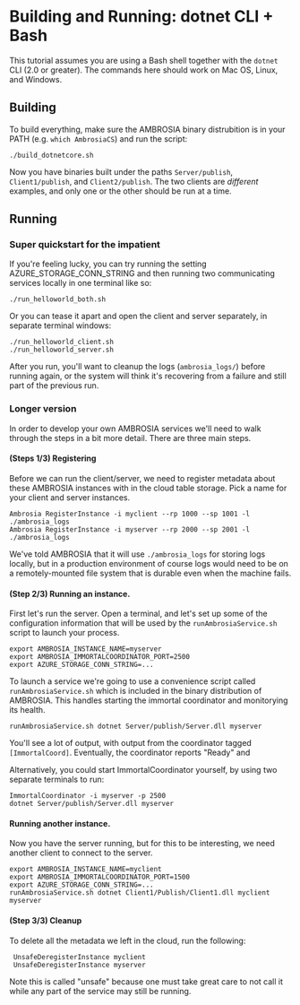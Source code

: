 
Building and Running: dotnet CLI + Bash
=======================================

This tutorial assumes you are using a Bash shell together with the
`dotnet` CLI (2.0 or greater).  The commands here should work on Mac
OS, Linux, and Windows.

Building
--------

To build everything, make sure the AMBROSIA binary distrubition is in
your PATH (e.g. `which AmbrosiaCS`) and run the script:

	./build_dotnetcore.sh

Now you have binaries built under the paths `Server/publish`,
`Client1/publish`, and `Client2/publish`.  The two clients are
*different* examples, and only one or the other should be run at a time.

Running
-------

### Super quickstart for the impatient

If you're feeling lucky, you can try running the setting
AZURE_STORAGE_CONN_STRING and then running two communicating services
locally in one terminal like so:

    ./run_helloworld_both.sh

Or you can tease it apart and open the client and server separately,
in separate terminal windows:

	./run_helloworld_client.sh
	./run_helloworld_server.sh	

After you run, you'll want to cleanup the logs (`ambrosia_logs/`)
before running again, or the system will think it's recovering from a
failure and still part of the previous run.

### Longer version

In order to develop your own AMBROSIA services we'll need to walk
through the steps in a bit more detail.  There are three main steps.

#### (Steps 1/3) Registering

Before we can run the client/server, we need to register metadata
about these AMBROSIA instances with in the cloud table storage.  Pick
a name for your client and server instances.

    Ambrosia RegisterInstance -i myclient --rp 1000 --sp 1001 -l ./ambrosia_logs
    Ambrosia RegisterInstance -i myserver --rp 2000 --sp 2001 -l ./ambrosia_logs

We've told AMBROSIA that it will use `./ambrosia_logs` for storing
logs locally, but in a production environment of course logs would
need to be on a remotely-mounted file system that is durable even when
the machine fails.

#### (Step 2/3) Running an instance.

First let's run the server.  Open a terminal, and let's set up some of
the configuration information that will be used by the
`runAmbrosiaService.sh` script to launch your process.

    export AMBROSIA_INSTANCE_NAME=myserver
	export AMBROSIA_IMMORTALCOORDINATOR_PORT=2500
	export AZURE_STORAGE_CONN_STRING=...

To launch a service we're going to use a convenience script called
`runAmbrosiaService.sh` which is included in the binary distribution
of AMBROSIA.  This handles starting the immortal coordinator and
monitorying its health.

	runAmbrosiaService.sh dotnet Server/publish/Server.dll myserver

You'll see a lot of output, with output from the coordinator tagged
`[ImmortalCoord]`.  Eventually, the coordinator reports "Ready" and 

Alternatively, you could start ImmortalCoordinator yourself, by using
two separate terminals to run:

    ImmortalCoordinator -i myserver -p 2500
    dotnet Server/publish/Server.dll myserver

#### Running another instance.

Now you have the server running, but for this to be interesting, we
need another client to connect to the server.

    export AMBROSIA_INSTANCE_NAME=myclient
	export AMBROSIA_IMMORTALCOORDINATOR_PORT=1500
	export AZURE_STORAGE_CONN_STRING=...
	runAmbrosiaService.sh dotnet Client1/Publish/Client1.dll myclient myserver

#### (Step 3/3) Cleanup

To delete all the metadata we left in the cloud, run the following:

	 UnsafeDeregisterInstance myclient
	 UnsafeDeregisterInstance myserver

Note this is called "unsafe" because one must take great care to not
call it while any part of the service may still be running.

